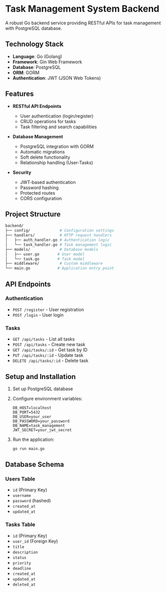 # Task Management System Backend

A robust Go backend service providing RESTful APIs for task management with PostgreSQL database.

## Technology Stack

- **Language**: Go (Golang)
- **Framework**: Gin Web Framework
- **Database**: PostgreSQL
- **ORM**: GORM
- **Authentication**: JWT (JSON Web Tokens)

## Features

- **RESTful API Endpoints**
  - User authentication (login/register)
  - CRUD operations for tasks
  - Task filtering and search capabilities

- **Database Management**
  - PostgreSQL integration with GORM
  - Automatic migrations
  - Soft delete functionality
  - Relationship handling (User-Tasks)

- **Security**
  - JWT-based authentication
  - Password hashing
  - Protected routes
  - CORS configuration

## Project Structure

```bash
backend/
├── config/             # Configuration settings
├── handlers/           # HTTP request handlers
│   ├── auth_handler.go # Authentication logic
│   └── task_handler.go # Task management logic
├── models/             # Database models
│   ├── user.go        # User model
│   └── task.go        # Task model
├── middleware/         # Custom middleware
└── main.go            # Application entry point
```

## API Endpoints

### Authentication

- `POST /register` - User registration
- `POST /login` - User login

### Tasks

- `GET /api/tasks` - List all tasks
- `POST /api/tasks` - Create new task
- `GET /api/tasks/:id` - Get task by ID
- `PUT /api/tasks/:id` - Update task
- `DELETE /api/tasks/:id` - Delete task

## Setup and Installation

1. Set up PostgreSQL database

2. Configure environment variables:

   ```env
   DB_HOST=localhost
   DB_PORT=5432
   DB_USER=your_user
   DB_PASSWORD=your_password
   DB_NAME=task_management
   JWT_SECRET=your_jwt_secret
   ```

3. Run the application:

   ```bash
   go run main.go
   ```

## Database Schema

### Users Table

- `id` (Primary Key)
- `username`
- `password` (hashed)
- `created_at`
- `updated_at`

### Tasks Table

- `id` (Primary Key)
- `user_id` (Foreign Key)
- `title`
- `description`
- `status`
- `priority`
- `deadline`
- `created_at`
- `updated_at`
- `deleted_at`
